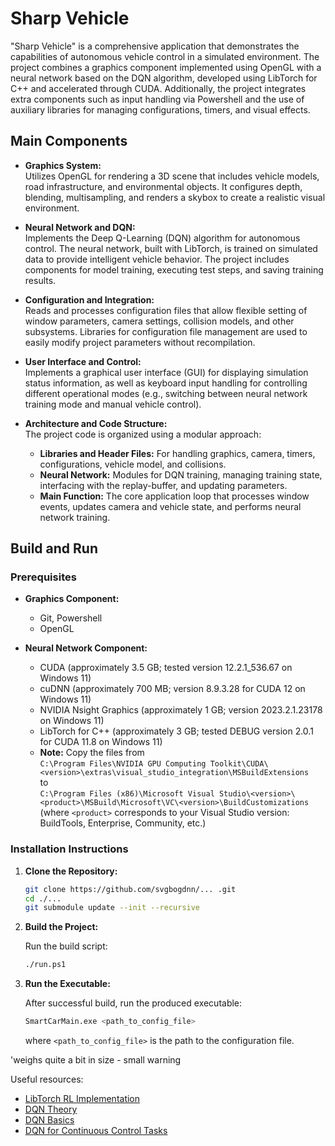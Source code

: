 # Sharp Vehicle
    
"Sharp Vehicle" is a comprehensive application that demonstrates the capabilities of autonomous vehicle control in a simulated environment. The project combines a graphics component implemented using OpenGL with a neural network based on the DQN algorithm, developed using LibTorch for C++ and accelerated through CUDA. Additionally, the project integrates extra components such as input handling via Powershell and the use of auxiliary libraries for managing configurations, timers, and visual effects.

## Main Components

- **Graphics System:**  
  Utilizes OpenGL for rendering a 3D scene that includes vehicle models, road infrastructure, and environmental objects. It configures depth, blending, multisampling, and renders a skybox to create a realistic visual environment.

- **Neural Network and DQN:**  
  Implements the Deep Q-Learning (DQN) algorithm for autonomous control. The neural network, built with LibTorch, is trained on simulated data to provide intelligent vehicle behavior. The project includes components for model training, executing test steps, and saving training results.

- **Configuration and Integration:**  
  Reads and processes configuration files that allow flexible setting of window parameters, camera settings, collision models, and other subsystems. Libraries for configuration file management are used to easily modify project parameters without recompilation.

- **User Interface and Control:**  
  Implements a graphical user interface (GUI) for displaying simulation status information, as well as keyboard input handling for controlling different operational modes (e.g., switching between neural network training mode and manual vehicle control).

- **Architecture and Code Structure:**  
  The project code is organized using a modular approach:
  - **Libraries and Header Files:** For handling graphics, camera, timers, configurations, vehicle model, and collisions.
  - **Neural Network:** Modules for DQN training, managing training state, interfacing with the replay-buffer, and updating parameters.
  - **Main Function:** The core application loop that processes window events, updates camera and vehicle state, and performs neural network training.

## Build and Run

### Prerequisites

- **Graphics Component:**
  - Git, Powershell
  - OpenGL

- **Neural Network Component:**
  - CUDA (approximately 3.5 GB; tested version 12.2.1_536.67 on Windows 11)
  - cuDNN (approximately 700 MB; version 8.9.3.28 for CUDA 12 on Windows 11)
  - NVIDIA Nsight Graphics (approximately 1 GB; version 2023.2.1.23178 on Windows 11)
  - LibTorch for C++ (approximately 3 GB; tested DEBUG version 2.0.1 for CUDA 11.8 on Windows 11)
  - **Note:** Copy the files from  
    `C:\Program Files\NVIDIA GPU Computing Toolkit\CUDA\<version>\extras\visual_studio_integration\MSBuildExtensions`  
    to  
    `C:\Program Files (x86)\Microsoft Visual Studio\<version>\<product>\MSBuild\Microsoft\VC\<version>\BuildCustomizations`  
    (where `<product>` corresponds to your Visual Studio version: BuildTools, Enterprise, Community, etc.)

### Installation Instructions

1. **Clone the Repository:**
   ```bash
   git clone https://github.com/svgbogdnn/... .git
   cd ./...
   git submodule update --init --recursive
   ```

2. **Build the Project:**
   
   Run the build script:
   ```bash
   ./run.ps1
   ```

3. **Run the Executable:**
   
   After successful build, run the produced executable:
   ```bash
   SmartCarMain.exe <path_to_config_file>
   ```
   where `<path_to_config_file>` is the path to the configuration file.

'weighs quite a bit in size - small warning

Useful resources:
- [LibTorch RL Implementation](#)
- [DQN Theory](#)
- [DQN Basics](#)
- [DQN for Continuous Control Tasks](#)
